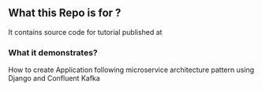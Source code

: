 ## What this Repo is for ?
It contains source code for tutorial published at

### What it demonstrates?
How to create Application following microservice architecture pattern using Django and Confluent Kafka